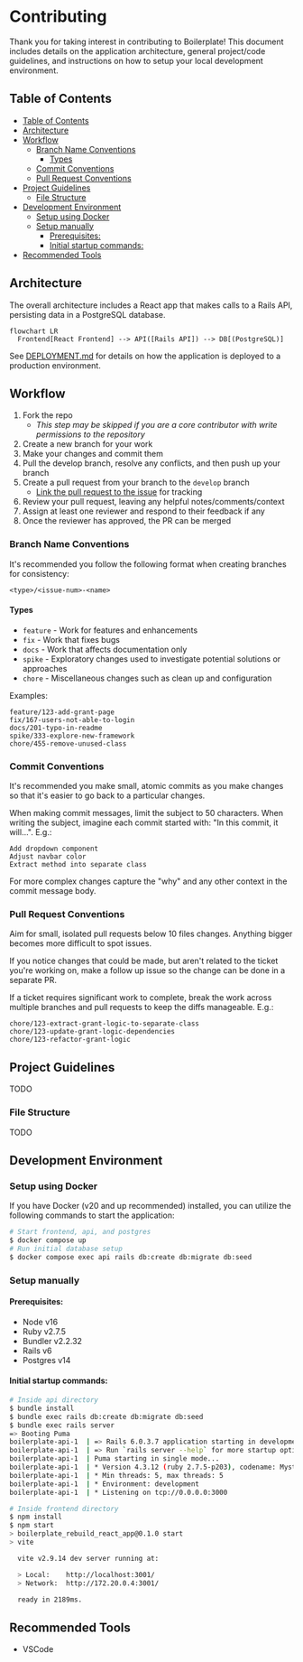 # Contributing

Thank you for taking interest in contributing to Boilerplate! This document
includes details on the application architecture, general project/code
guidelines, and instructions on how to setup your local development environment.

## Table of Contents

* [Table of Contents](#table-of-contents)
* [Architecture](#architecture)
* [Workflow](#workflow)
  * [Branch Name Conventions](#branch-name-conventions)
    * [Types](#types)
  * [Commit Conventions](#commit-conventions)
  * [Pull Request Conventions](#pull-request-conventions)
* [Project Guidelines](#project-guidelines)
  * [File Structure](#file-structure)
* [Development Environment](#development-environment)
  * [Setup using Docker](#setup-using-docker)
  * [Setup manually](#setup-manually)
    * [Prerequisites:](#prerequisites)
    * [Initial startup commands:](#initial-startup-commands)
* [Recommended Tools](#recommended-tools)

## Architecture

The overall architecture includes a React app that makes calls to a Rails API,
persisting data in a PostgreSQL database.

```mermaid
flowchart LR
  Frontend[React Frontend] --> API([Rails API]) --> DB[(PostgreSQL)]
```

See [DEPLOYMENT.md](./DEPLOYMENT.md) for details on how the application is
deployed to a production environment.

## Workflow

1. Fork the repo
   * *This step may be skipped if you are a core contributor with write
     permissions to the repository*
2. Create a new branch for your work
3. Make your changes and commit them
4. Pull the develop branch, resolve any conflicts, and then push up your branch
5. Create a pull request from your branch to the `develop` branch
   * [Link the pull request to the
     issue](https://docs.github.com/en/issues/tracking-your-work-with-issues/linking-a-pull-request-to-an-issue)
     for tracking
6. Review your pull request, leaving any helpful notes/comments/context
7. Assign at least one reviewer and respond to their feedback if any
8. Once the reviewer has approved, the PR can be merged

### Branch Name Conventions

It's recommended you follow the following format when creating branches for
consistency:

```
<type>/<issue-num>-<name>
```

#### Types

* `feature` - Work for features and enhancements
* `fix` - Work that fixes bugs
* `docs` - Work that affects documentation only
* `spike` - Exploratory changes used to investigate potential solutions or
  approaches
* `chore` - Miscellaneous changes such as clean up and configuration

Examples:

```
feature/123-add-grant-page
fix/167-users-not-able-to-login
docs/201-typo-in-readme
spike/333-explore-new-framework
chore/455-remove-unused-class
```

### Commit Conventions

It's recommended you make small, atomic commits as you make changes so that it's
easier to go back to a particular changes.

When making commit messages, limit the subject to 50 characters. When writing
the subject, imagine each commit started with: "In this commit, it will...".
E.g.:

```
Add dropdown component
Adjust navbar color
Extract method into separate class
```

For more complex changes capture the "why" and any other context in the commit
message body.

### Pull Request Conventions

Aim for small, isolated pull requests below 10 files changes. Anything bigger
becomes more difficult to spot issues.

If you notice changes that could be made, but aren't related to the ticket
you're working on, make a follow up issue so the change can be done in a
separate PR.

If a ticket requires significant work to complete, break the work across
multiple branches and pull requests to keep the diffs manageable. E.g.:

```
chore/123-extract-grant-logic-to-separate-class
chore/123-update-grant-logic-dependencies
chore/123-refactor-grant-logic
```

## Project Guidelines

TODO

### File Structure

TODO

## Development Environment

### Setup using Docker

If you have Docker (v20 and up recommended) installed, you can utilize the
following commands to start the application:
```sh
# Start frontend, api, and postgres
$ docker compose up
# Run initial database setup
$ docker compose exec api rails db:create db:migrate db:seed
```

### Setup manually

#### Prerequisites:
* Node v16
* Ruby v2.7.5
* Bundler v2.2.32
* Rails v6
* Postgres v14

#### Initial startup commands:
```sh
# Inside api directory
$ bundle install
$ bundle exec rails db:create db:migrate db:seed
$ bundle exec rails server
=> Booting Puma
boilerplate-api-1  | => Rails 6.0.3.7 application starting in development
boilerplate-api-1  | => Run `rails server --help` for more startup options
boilerplate-api-1  | Puma starting in single mode...
boilerplate-api-1  | * Version 4.3.12 (ruby 2.7.5-p203), codename: Mysterious Traveller
boilerplate-api-1  | * Min threads: 5, max threads: 5
boilerplate-api-1  | * Environment: development
boilerplate-api-1  | * Listening on tcp://0.0.0.0:3000

# Inside frontend directory
$ npm install
$ npm start
> boilerplate_rebuild_react_app@0.1.0 start
> vite

  vite v2.9.14 dev server running at:

  > Local:    http://localhost:3001/
  > Network:  http://172.20.0.4:3001/

  ready in 2189ms.
```

## Recommended Tools

* VSCode
